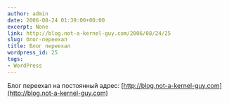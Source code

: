 ```yaml
---
author: admin
date: 2006-08-24 01:39:00+00:00
excerpt: None
link: http://blog.not-a-kernel-guy.com/2006/08/24/25
slug: блог-переехал
title: Блог переехал
wordpress_id: 25
tags:
- WordPress
---
```


Блог переехал на постоянный адрес: [http://blog.not-a-kernel-guy.com](http://blog.not-a-kernel-guy.com)
